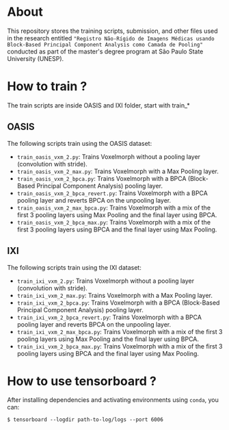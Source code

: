 # About

This repository stores the training scripts, submission, and other files used in the research entitled `"Registro Não-Rígido de Imagens Médicas usando Block-Based Principal Component Analysis como Camada de Pooling"` conducted as part of the master's degree program at São Paulo State University (UNESP).

# How to train ?

The train scripts are inside OASIS and IXI folder, start with train_*

## OASIS

The following scripts train using the OASIS dataset:

- `train_oasis_vxm_2.py`: Trains Voxelmorph without a pooling layer (convolution with stride).
- `train_oasis_vxm_2_max.py`: Trains Voxelmorph with a Max Pooling layer.
- `train_oasis_vxm_2_bpca.py`: Trains Voxelmorph with a BPCA (Block-Based Principal Component Analysis) pooling layer.
- `train_oasis_vxm_2_bpca_revert.py`: Trains Voxelmorph with a BPCA pooling layer and reverts BPCA on the unpooling layer.
- `train_oasis_vxm_2_max_bpca.py`: Trains Voxelmorph with a mix of the first 3 pooling layers using Max Pooling and the final layer using BPCA.
- `train_oasis_vxm_2_bpca_max.py`: Trains Voxelmorph with a mix of the first 3 pooling layers using BPCA and the final layer using Max Pooling.

## IXI

The following scripts train using the IXI dataset:

- `train_ixi_vxm_2.py`: Trains Voxelmorph without a pooling layer (convolution with stride).
- `train_ixi_vxm_2_max.py`: Trains Voxelmorph with a Max Pooling layer.
- `train_ixi_vxm_2_bpca.py`: Trains Voxelmorph with a BPCA (Block-Based Principal Component Analysis) pooling layer.
- `train_ixi_vxm_2_bpca_revert.py`: Trains Voxelmorph with a BPCA pooling layer and reverts BPCA on the unpooling layer.
- `train_ixi_vxm_2_max_bpca.py`: Trains Voxelmorph with a mix of the first 3 pooling layers using Max Pooling and the final layer using BPCA.
- `train_ixi_vxm_2_bpca_max.py`: Trains Voxelmorph with a mix of the first 3 pooling layers using BPCA and the final layer using Max Pooling.

# How to use tensorboard ?

After installing dependencies and activating environments using `conda`, you can:

```
$ tensorboard --logdir path-to-log/logs --port 6006
```
